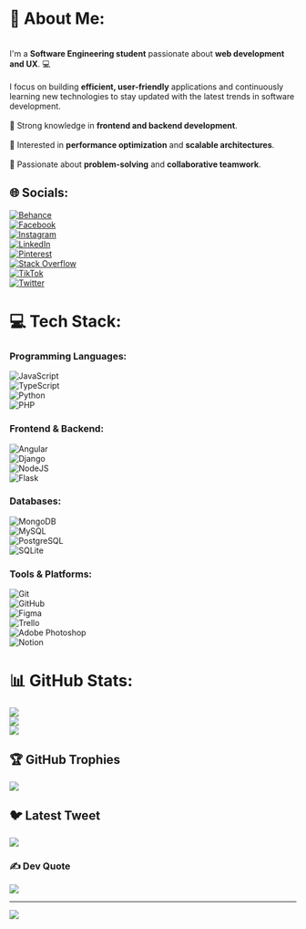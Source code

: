 # 💫 About Me:
<br>I'm a **Software Engineering student** passionate about **web development and UX**. 💻 <br>  
I focus on building **efficient, user-friendly** applications and continuously learning new technologies to stay updated with the latest trends in software development.  
<br>🔹 Strong knowledge in **frontend and backend development**.<br>  
🔹 Interested in **performance optimization** and **scalable architectures**.<br>  
🔹 Passionate about **problem-solving** and **collaborative teamwork**.<br>  

## 🌐 Socials:
[![Behance](https://img.shields.io/badge/Behance-1769ff?logo=behance&logoColor=white)](https://www.behance.net/adriansalguero3)  
[![Facebook](https://img.shields.io/badge/Facebook-%231877F2.svg?logo=Facebook&logoColor=white)](https://facebook.com/AustinSalguero.90)  
[![Instagram](https://img.shields.io/badge/Instagram-%23E4405F.svg?logo=Instagram&logoColor=white)](https://instagram.com/austin_5alguer0)  
[![LinkedIn](https://img.shields.io/badge/LinkedIn-%230077B5.svg?logo=linkedin&logoColor=white)](https://www.linkedin.com/in/austin-adrian-salguero-zambrano-499a62213/)  
[![Pinterest](https://img.shields.io/badge/Pinterest-%23E60023.svg?logo=Pinterest&logoColor=white)](https://pin.it/1qnnIbZ)  
[![Stack Overflow](https://img.shields.io/badge/-Stackoverflow-FE7A16?logo=stack-overflow&logoColor=white)](https://stackoverflow.com/users/20955391/austinsalguero26)  
[![TikTok](https://img.shields.io/badge/TikTok-%23000000.svg?logo=TikTok&logoColor=white)](https://www.tiktok.com/@austinsalguero26?lang=es)  
[![Twitter](https://img.shields.io/badge/Twitter-%231DA1F2.svg?logo=Twitter&logoColor=white)](https://twitter.com/tottyprince26)  

# 💻 Tech Stack:
### Programming Languages:
![JavaScript](https://img.shields.io/badge/javascript-%23323330.svg?style=for-the-badge&logo=javascript&logoColor=%23F7DF1E)  
![TypeScript](https://img.shields.io/badge/typescript-%23007ACC.svg?style=for-the-badge&logo=typescript&logoColor=white)  
![Python](https://img.shields.io/badge/python-3670A0?style=for-the-badge&logo=python&logoColor=ffdd54)  
![PHP](https://img.shields.io/badge/php-%23777BB4.svg?style=for-the-badge&logo=php&logoColor=white)  

### Frontend & Backend:
![Angular](https://img.shields.io/badge/angular-%23DD0031.svg?style=for-the-badge&logo=angular&logoColor=white)  
![Django](https://img.shields.io/badge/django-%23092E20.svg?style=for-the-badge&logo=django&logoColor=white)  
![NodeJS](https://img.shields.io/badge/node.js-6DA55F?style=for-the-badge&logo=node.js&logoColor=white)  
![Flask](https://img.shields.io/badge/flask-%23000.svg?style=for-the-badge&logo=flask&logoColor=white)  

### Databases:
![MongoDB](https://img.shields.io/badge/MongoDB-%234ea94b.svg?style=for-the-badge&logo=mongodb&logoColor=white)  
![MySQL](https://img.shields.io/badge/mysql-%2300f.svg?style=for-the-badge&logo=mysql&logoColor=white)  
![PostgreSQL](https://img.shields.io/badge/postgres-%23316192.svg?style=for-the-badge&logo=postgresql&logoColor=white)  
![SQLite](https://img.shields.io/badge/sqlite-%2307405e.svg?style=for-the-badge&logo=sqlite&logoColor=white)  

### Tools & Platforms:
![Git](https://img.shields.io/badge/Git-%23F05033.svg?style=for-the-badge&logo=git&logoColor=white)  
![GitHub](https://img.shields.io/badge/github-%23181717.svg?style=for-the-badge&logo=github&logoColor=white)  
![Figma](https://img.shields.io/badge/figma-%23F24E1E.svg?style=for-the-badge&logo=figma&logoColor=white)  
![Trello](https://img.shields.io/badge/Trello-%23026AA7.svg?style=for-the-badge&logo=Trello&logoColor=white)  
![Adobe Photoshop](https://img.shields.io/badge/adobephotoshop-%2331A8FF.svg?style=for-the-badge&logo=adobephotoshop&logoColor=white)  
![Notion](https://img.shields.io/badge/Notion-%23000000.svg?style=for-the-badge&logo=notion&logoColor=white)  

# 📊 GitHub Stats:
![](https://github-readme-stats.vercel.app/api?username=tottyprince26&theme=radical&hide_border=false&include_all_commits=false&count_private=false)<br/>
![](https://github-readme-streak-stats.herokuapp.com/?user=tottyprince26&theme=radical&hide_border=false)<br/>
![](https://github-readme-stats.vercel.app/api/top-langs/?username=tottyprince26&theme=radical&hide_border=false&layout=compact)  

## 🏆 GitHub Trophies
![](https://github-profile-trophy.vercel.app/?username=tottyprince26&theme=radical&no-frame=false&no-bg=true&margin-w=4)  

## 🐦 Latest Tweet
[![](https://gtce.itsvg.in/api?username=tottyprince26)](https://github.com/VishwaGauravIn/github-twitter-card-embed)  

### ✍️ Dev Quote
![](https://quotes-github-readme.vercel.app/api?type=horizontal&theme=radical)  

---
[![](https://visitcount.itsvg.in/api?id=tottyprince26&icon=2&color=0)](https://visitcount.itsvg.in)  

<!-- Proudly created with GPRM ( https://gprm.itsvg.in ) -->
